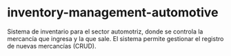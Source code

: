 # inventory-management-automotive

Sistema de inventario para el sector automotriz, donde se controla la mercancía que ingresa y la que sale.
El sistema permite gestionar el registro de nuevas mercancías (CRUD).
